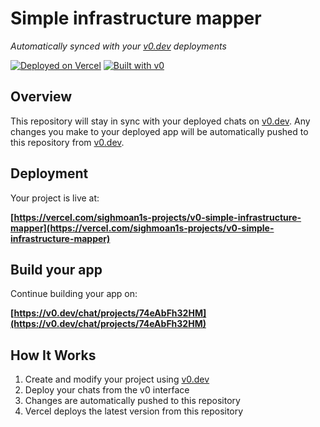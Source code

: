 # Simple infrastructure mapper

*Automatically synced with your [v0.dev](https://v0.dev) deployments*

[![Deployed on Vercel](https://img.shields.io/badge/Deployed%20on-Vercel-black?style=for-the-badge&logo=vercel)](https://vercel.com/sighmoan1s-projects/v0-simple-infrastructure-mapper)
[![Built with v0](https://img.shields.io/badge/Built%20with-v0.dev-black?style=for-the-badge)](https://v0.dev/chat/projects/74eAbFh32HM)

## Overview

This repository will stay in sync with your deployed chats on [v0.dev](https://v0.dev).
Any changes you make to your deployed app will be automatically pushed to this repository from [v0.dev](https://v0.dev).

## Deployment

Your project is live at:

**[https://vercel.com/sighmoan1s-projects/v0-simple-infrastructure-mapper](https://vercel.com/sighmoan1s-projects/v0-simple-infrastructure-mapper)**

## Build your app

Continue building your app on:

**[https://v0.dev/chat/projects/74eAbFh32HM](https://v0.dev/chat/projects/74eAbFh32HM)**

## How It Works

1. Create and modify your project using [v0.dev](https://v0.dev)
2. Deploy your chats from the v0 interface
3. Changes are automatically pushed to this repository
4. Vercel deploys the latest version from this repository